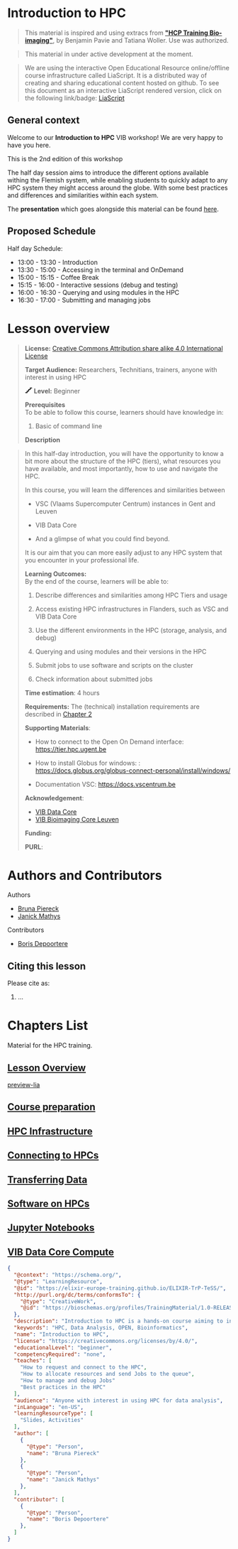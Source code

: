<!--
author:   Bruna Piereck, Janick Mathys, Boris Depoortere, VIB-BIC training
email:    trainingandconferences@vib.be
version:  2.0.0
language: en
narrator: UK English Female

icon:     https://vib.be/sites/vib.sites.vib.be/files/logo_VIB_noTagline.svg

comment:  This document shall provide an entire compendium and course on the
          development of Open-courSes with [LiaScript](https://LiaScript.github.io).
          As the language and the systems grows, also this document will be updated.
          Feel free to fork or copy it, translations are very welcome...

script:   https://cdn.jsdelivr.net/chartist.js/latest/chartist.min.js
          https://felixhao28.github.io/JSCPP/dist/JSCPP.es5.min.js

link:     https://cdn.jsdelivr.net/chartist.js/latest/chartist.min.css
link:     https://cdnjs.cloudflare.com/ajax/libs/animate.css/4.1.1/animate.min.css
link:     https://raw.githubusercontent.com/vibbits/material-liascript/master/img/org.css
link:     https://cdnjs.cloudflare.com/ajax/libs/font-awesome/5.11.2/css/all.min.css
link:     https://fonts.googleapis.com/css2?family=Saira+Condensed:wght@300&display=swap
link:     https://fonts.googleapis.com/css2?family=Open+Sans&display=swap
link:     https://raw.githubusercontent.com/vibbits/material-liascript/master/vib-styles.css

tutor:    VIB
edition:  2nd 

@JSONLD
<script run-once>
  let json = @0 

  const script = document.createElement('script');
  script.type = 'application/ld+json';
  script.text = JSON.stringify(json);

  document.head.appendChild(script);

  // this is only needed to prevent and output,
  // as long as the result of a script is undefined,
  // it is not shown or rendered within LiaScript
  console.debug("added json to head")
</script>
@end

orcid:    [@0](@1)<!--class="orcid-logo-for-author-list"
-->

# Introduction to HPC

> This material is inspired and using extracs from [**"HCP Training Bio-imaging"**](https://github.com/vib-bic-training/HPC_training_bioimaging_1), by Benjamin Pavie and Tatiana Woller. Use was authorized.

>This material in under active development at the moment.

<section>

> We are using the interactive Open Educational Resource online/offline course infrastructure called LiaScript.
> It is a distributed way of creating and sharing educational content hosted on github.
> To see this document as an interactive LiaScript rendered version, click on the
> following link/badge: [LiaScript](https://liascript.github.io/course/)

## General context

Welcome to our **Introduction to HPC** VIB workshop! We are very happy to have you here.

This is the 2nd edition of this workshop

The half day session aims to introduce the different options available withing the Flemish system, while enabling students to quickly adapt to any HPC system they might access around the globe. With some best practices and differences and similarities within each system.

The **presentation** which goes alongside this material can be found [here](https://docs.google.com/presentation/d/1J6qROZ35JVeKpVx8TAjWNtbsjescx95ZtqbBCV8vYrg/edit?usp=sharing).

## Proposed Schedule

Half day Schedule:

- 13:00 - 13:30 - Introduction
- 13:30 - 15:00 - Accessing in the terminal and OnDemand
- 15:00 - 15:15 - Coffee Break
- 15:15 - 16:00 - Interactive sessions (debug and testing)
- 16:00 - 16:30 - Querying and using modules in the HPC
- 16:30 - 17:00 - Submitting and managing jobs

</section>

# Lesson overview

> <i class="fa fa-lock"></i> **License:** [Creative Commons Attribution share alike 4.0 International  License](https://creativecommons.org/licenses/by-sa/4.0/deed.en)
>
> <i class="fa fa-user"></i> **Target Audience:** Researchers, Technitians, trainers, anyone with interest in using HPC
>
> <svg xmlns="http://www.w3.org/2000/svg" height="14" width="16" viewBox="0 0 576 512"><!--!Font Awesome Free 6.5.1 by @fontawesome - https://fontawesome.com License - https://fontawesome.com/license/free Copyright 2023 Fonticons, Inc.--><path d="M384 64c0-17.7 14.3-32 32-32H544c17.7 0 32 14.3 32 32s-14.3 32-32 32H448v96c0 17.7-14.3 32-32 32H320v96c0 17.7-14.3 32-32 32H192v96c0 17.7-14.3 32-32 32H32c-17.7 0-32-14.3-32-32s14.3-32 32-32h96V320c0-17.7 14.3-32 32-32h96V192c0-17.7 14.3-32 32-32h96V64z"/></svg> **Level:** Beginner  
>
> <i class="fa fa-arrow-left"></i> **Prerequisites**  
> To be able to follow this course, learners should have knowledge in:
> 
> 1. Basic of command line  
>
> <i class="fa fa-bookmark"></i> **Description**  

> In this half-day introduction, you will have the opportunity to know a bit more about the structure of the HPC (tiers), what resources you have available, and most importantly, how to use and navigate the HPC. 
>
> In this course, you will learn the differences and similarities between
>
> - VSC (Vlaams Supercomputer Centrum) instances in Gent and Leuven
>
> - VIB Data Core
>
> - And a glimpse of what you could find beyond.
>
> It is our aim that you can more easily adjust to any HPC system that you encounter in your professional life.
> 
> <i class="fa fa-arrow-right"></i> **Learning Outcomes:**  
> By the end of the course, learners will be able to:
>
> 1. Describe differences and similarities among HPC Tiers and usage
>
> 2. Access existing HPC infrastructures in Flanders, such as VSC and VIB Data Core
>
> 3. Use the different environments in the HPC (storage, analysis, and debug)
>
> 4. Querying and using modules and their versions in the HPC
>
> 5. Submit jobs to use software and scripts on the cluster
>
> 6. Check information about submitted jobs
>
> <i class="fa fa-hourglass"></i> **Time estimation**: 4 hours
>
> <i class="fa fa-asterisk"></i> **Requirements:** The (technical) installation requirements are described in [Chapter 2](./chapters/02_GetReady4course.md)
>
> <i class="fa fa-envelope-open-text"></i> **Supporting Materials**:
> 
> - How to connect to the Open On Demand interface:  https://tier.hpc.ugent.be 
>
> - How to install Globus for windows: : https://docs.globus.org/globus-connect-personal/install/windows/
>
> - Documentation VSC: https://docs.vscentrum.be
> 
> <i class="fa fa-life-ring"></i> **Acknowledgement**:
>
> * [VIB Data Core](https://datacore.sites.vib.be/en)
> * [VIB Bioimaging Core Leuven](https://bioimagingcore-leuven.sites.vib.be/en)
>
> <i class="fa fa-money-bill"></i> **Funding:** 
>
> <i class="fa fa-anchor"></i> **PURL**:  


# Authors and Contributors

Authors

- [Bruna Piereck](@[orcid](https://orcid.org/XXXX))
- [Janick Mathys](@[orcid](https://orcid.org/XXXX))

Contributors

- [Boris Depoortere](@[orcid](https://orcid.org/XXXY))

## Citing this lesson

Please cite as:

  1. ...

# Chapters List

Material for the HPC training.

## [Lesson Overview](chapters/01_LessonOverview.md)

[preview-lia](https://raw.githubusercontent.com/vib-tcp/introduction_2_HPC/refs/heads/main/chapters/01_LessonOverview.md)

## [Course preparation](chapters/02_GetReady4course.md)

## [HPC Infrastructure](chapters/03_Infrastructure.md)

## [Connecting to HPCs](chapters/04_connecting_2_resources.md)

## [Transferring Data](chapters/05_data_transfer.md)

## [Software on HPCs](chapters/06_software.md)

## [Jupyter Notebooks](chapters/07_jupyter_notebook.md)

## [VIB Data Core Compute](chapters/vib_compute.md)



```json   @JSONLD
{
  "@context": "https://schema.org/",
  "@type": "LearningResource",
  "@id": "https://elixir-europe-training.github.io/ELIXIR-TrP-TeSS/",
  "http://purl.org/dc/terms/conformsTo": {
    "@type": "CreativeWork",
    "@id": "https://bioschemas.org/profiles/TrainingMaterial/1.0-RELEASE"
  },
  "description": "Introduction to HPC is a hands-on course aiming to introduce you to the best practices and how to use of the Flemish Supercomputer use, at the same time enabling you to easily adapt to any HPC you may need access.",
  "keywords": "HPC, Data Analysis, OPEN, Bioinformatics",
  "name": "Introduction to HPC",
  "license": "https://creativecommons.org/licenses/by/4.0/",
  "educationalLevel": "beginner",
  "competencyRequired": "none",
  "teaches": [
    "How to request and connect to the HPC",
    "How to allocate resources and send Jobs to the queue",
    "How to manage and debug Jobs"
    "Best practices in the HPC"
  ],
  "audience": "Anyone with interest in using HPC for data analysis",
  "inLanguage": "en-US",
  "learningResourceType": [
    "Slides, Activities"
  ],
  "author": [
    {
      "@type": "Person",
      "name": "Bruna Piereck"
    },
    {
      "@type": "Person",
      "name": "Janick Mathys"
    },
  ],
  "contributor": [
    {
      "@type": "Person",
      "name": "Boris Depoortere"
    },
  ]
}
```
